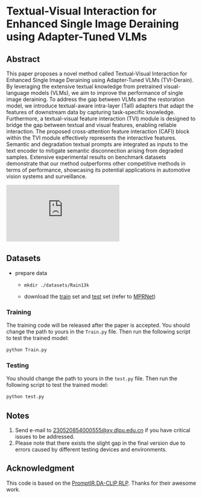 # Textual-Visual Interaction for Enhanced Single Image Deraining using Adapter-Tuned VLMs
## Abstract

This paper proposes a novel method called Textual-Visual Interaction for Enhanced Single Image Deraining using Adapter-Tuned VLMs (TVI-Derain). By leveraging the extensive textual knowledge from pretrained visual-language models (VLMs), we aim to improve the performance of single image deraining. To address the gap between VLMs and the restoration model, we introduce textual-aware intra-layer (TaIl) adapters that adapt the features of downstream data by capturing task-specific knowledge. Furthermore, a textual-visual feature interaction (TVI) module is designed to bridge the gap between textual and visual features, enabling reliable interaction. The proposed cross-attention feature interaction (CAFI) block within the TVI module effectively represents the interactive features. Semantic and degradation textual prompts are integrated as inputs to the text encoder to mitigate semantic disconnection arising from degraded samples. Extensive experimental results on benchmark datasets demonstrate that our method outperforms other competitive methods in terms of performance, showcasing its potential applications in automotive vision systems and surveillance.

![20231020101639](https://github.com/ncfjd/TVI-Derain/blob/main/figure/fig.pdf)

## Datasets
* prepare data
  * ```mkdir ./datasets/Rain13k```

  * download the [train](https://drive.google.com/drive/folders/1Hnnlc5kI0v9_BtfMytC2LR5VpLAFZtVe?usp=sharing) set and [test](https://drive.google.com/drive/folders/1PDWggNh8ylevFmrjo-JEvlmqsDlWWvZs?usp=sharing) set (refer to [MPRNet](https://github.com/swz30/MPRNet))


### Training
The training code will be released after the paper is accepted.
You should change the path to yours in the `Train.py` file.  Then run the following script to test the trained model:

```sh
python Train.py
```

### Testing
You should change the path to yours in the `test.py` file.  Then run the following script to test the trained model:

```sh
python test.py
```
## Notes

1. Send e-mail to 230520854000555@xy.dlpu.edu.cn if you have critical issues to be addressed.
2. Please note that there exists the slight gap in the final version due to errors caused by different testing devices and environments.

## Acknowledgment

This code is based on the [PromptIR](https://github.com/va1shn9v/PromptIR),[DA-CLIP](https://github.com/Algolzw/daclip-uir),[RLP](https://github.com/zkawfanx/RLP). Thanks for their awesome work.
